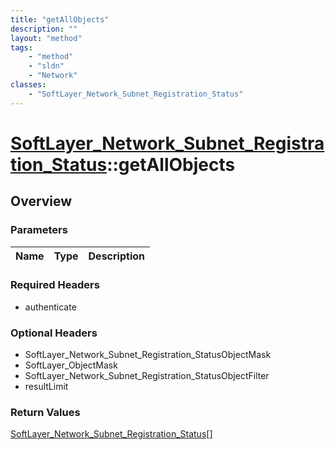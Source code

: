 ```yaml
---
title: "getAllObjects"
description: ""
layout: "method"
tags:
    - "method"
    - "sldn"
    - "Network"
classes:
    - "SoftLayer_Network_Subnet_Registration_Status"
---
```

# [SoftLayer_Network_Subnet_Registration_Status](/reference/services/SoftLayer_Network_Subnet_Registration_Status)::getAllObjects




## Overview 


### Parameters 
|Name | Type | Description |
| --- | --- | --- |


### Required Headers
* authenticate

### Optional Headers
* SoftLayer_Network_Subnet_Registration_StatusObjectMask
* SoftLayer_ObjectMask
* SoftLayer_Network_Subnet_Registration_StatusObjectFilter
* resultLimit

### Return Values
<a href='/reference/datatypes/SoftLayer_Network_Subnet_Registration_Status'>SoftLayer_Network_Subnet_Registration_Status[] </a>

